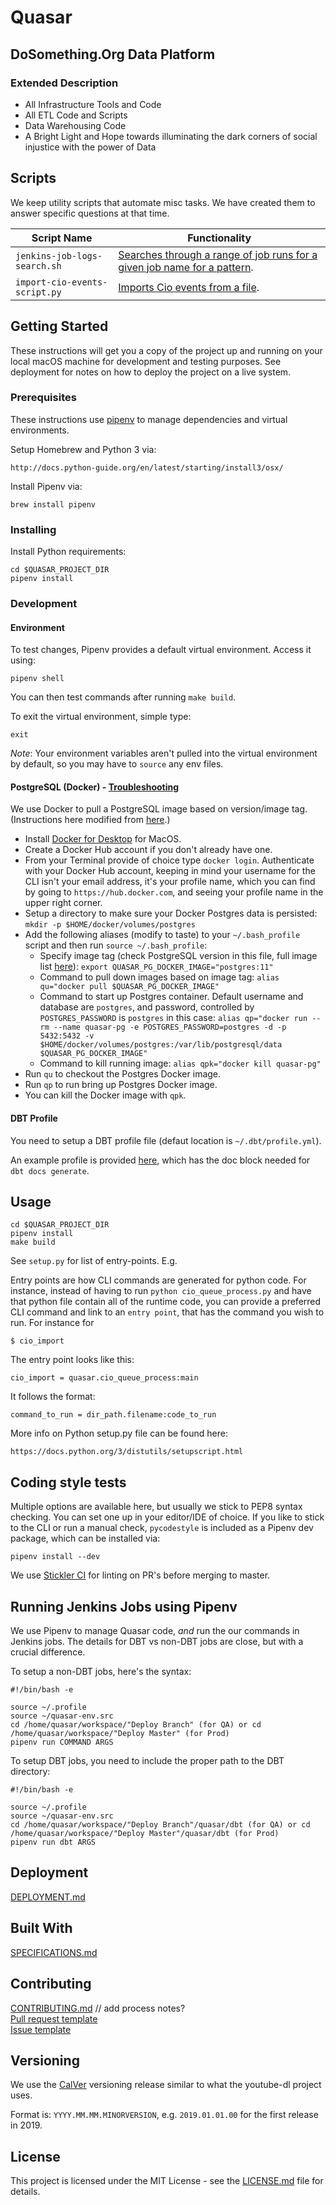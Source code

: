 # Quasar

## DoSomething.Org Data Platform

### Extended Description

* All Infrastructure Tools and Code
* All ETL Code and Scripts
* Data Warehousing Code
* A Bright Light and Hope towards illuminating the dark corners of social injustice with the power of Data

## Scripts
We keep utility scripts that automate misc tasks. We have created them to answer specific questions at that time.

Script Name | Functionality
-------- | -------------
`jenkins-job-logs-search.sh` | [Searches through a range of job runs for a given job name for a pattern](quasar/misc/jenkins-job-logs-search.sh).
`import-cio-events-script.py` | [Imports Cio events from a file](quasar/misc/import-cio-events-script.py).

## Getting Started
These instructions will get you a copy of the project up and running on your local macOS machine for development and testing purposes. See deployment for notes on how to deploy the project on a live system.

### Prerequisites

These instructions use [pipenv](https://docs.pipenv.org/en/latest/) to manage dependencies and virtual environments.

Setup Homebrew and Python 3 via:
```
http://docs.python-guide.org/en/latest/starting/install3/osx/
```

Install Pipenv via:
```
brew install pipenv
```

### Installing

Install Python requirements:

```
cd $QUASAR_PROJECT_DIR
pipenv install
```

### Development

#### Environment

To test changes, Pipenv provides a default virtual environment. Access it using:
```
pipenv shell
```

You can then test commands after running `make build`.

To exit the virtual environment, simple type:
```
exit
```

*Note*: Your environment variables aren't pulled into the virtual environment by default, so you may have to `source` any env files.

#### PostgreSQL (Docker) - [Troubleshooting](/docs/postgresql-docker-troubleshooting.md)

We use Docker to pull a PostgreSQL image based on version/image tag.
(Instructions here modified from [here](https://hackernoon.com/dont-install-postgres-docker-pull-postgres-bee20e200198).)

* Install [Docker for Desktop](https://hub.docker.com/editions/community/docker-ce-desktop-mac) for MacOS.
* Create a Docker Hub account if you don't already have one. 
* From your Terminal provide of choice type `docker login`. Authenticate with your Docker Hub account, keeping in mind your username for the CLI isn't your email address, it's your profile name, which you can find by going to `https://hub.docker.com`, and seeing your profile name in the upper right corner.
* Setup a directory to make sure your Docker Postgres data is persisted: `mkdir -p $HOME/docker/volumes/postgres`
* Add the following aliases (modify to taste) to your `~/.bash_profile` script and then run `source ~/.bash_profile`:
	* Specify image tag (check PostgreSQL version in this file, full image list [here](https://hub.docker.com/_/postgres/)): ```export QUASAR_PG_DOCKER_IMAGE="postgres:11"```
	* Command to pull down images based on image tag: ```alias qu="docker pull $QUASAR_PG_DOCKER_IMAGE"```
	* Command to start up Postgres container. Default username and database are `postgres`, and password, controlled by `POSTGRES_PASSWORD` is `postgres` in this case: ```alias qp="docker run --rm --name quasar-pg -e POSTGRES_PASSWORD=postgres -d -p 5432:5432 -v $HOME/docker/volumes/postgres:/var/lib/postgresql/data $QUASAR_PG_DOCKER_IMAGE"```
	* Command to kill running image: ```alias qpk="docker kill quasar-pg"```
* Run `qu` to checkout the Postgres Docker image.
* Run `qp` to run bring up Postgres Docker image.
* You can kill the Docker image with `qpk`.

#### DBT Profile
You need to setup a DBT profile file (defaut location is `~/.dbt/profile.yml`).

An example profile is provided [here](https://github.com/DoSomething/quasar/blob/master/docs/example-dbt-profile.yml), which has the doc block needed for `dbt docs generate`.

## Usage

```
cd $QUASAR_PROJECT_DIR
pipenv install
make build
```

See `setup.py` for list of entry-points. E.g.

Entry points are how CLI commands are generated for python code. 
For instance, instead of having to run `python cio_queue_process.py` and
have that python file contain all of the runtime code, you can provide
a preferred CLI command and link to an `entry point`, that has the command
you wish to run. For instance for
```
$ cio_import
```
The entry point looks like this:
```
cio_import = quasar.cio_queue_process:main
```
It follows the format:
```
command_to_run = dir_path.filename:code_to_run
```
More info on Python setup.py file can be found here:
```
https://docs.python.org/3/distutils/setupscript.html
```

## Coding style tests
Multiple options are available here, but usually we stick to PEP8 syntax checking. 
You can set one up in your editor/IDE of choice.
If you like to stick to the CLI or run a manual check,
`pycodestyle` is included as a Pipenv dev package, which can be installed via:
```
pipenv install --dev
```

We use [Stickler CI](https://stickler-ci.com/) for linting on PR's before merging to master.

## Running Jenkins Jobs using Pipenv

We use Pipenv to manage Quasar code, _and_ run the our commands in Jenkins jobs. The details
for DBT vs non-DBT jobs are close, but with a crucial difference.

To setup a non-DBT jobs, here's the syntax:
```
#!/bin/bash -e

source ~/.profile
source ~/quasar-env.src
cd /home/quasar/workspace/"Deploy Branch" (for QA) or cd /home/quasar/workspace/"Deploy Master" (for Prod)
pipenv run COMMAND ARGS
```

To setup DBT jobs, you need to include the proper path to the DBT directory:
```
#!/bin/bash -e

source ~/.profile
source ~/quasar-env.src
cd /home/quasar/workspace/"Deploy Branch"/quasar/dbt (for QA) or cd /home/quasar/workspace/"Deploy Master"/quasar/dbt (for Prod)
pipenv run dbt ARGS
```

## Deployment

[DEPLOYMENT.md](/docs/deployment.md)

## Built With

[SPECIFICATIONS.md](SPECIFICATIONS.md)

## Contributing

[CONTRIBUTING.md](CONTRIBUTING.md) // add process notes?  
[Pull request template](PULL_REQUEST_TEMPLATE)  
[Issue template](issue_template.md)  

## Versioning

We use the [CalVer](https://calver.org/#youtube-dl) versioning release similar to what the youtube-dl project uses.

Format is: `YYYY.MM.MM.MINORVERSION`, e.g. `2019.01.01.00` for the first release in 2019.

## License
This project is licensed under the MIT License - see the [LICENSE.md](LICENSE.md) file for details.
